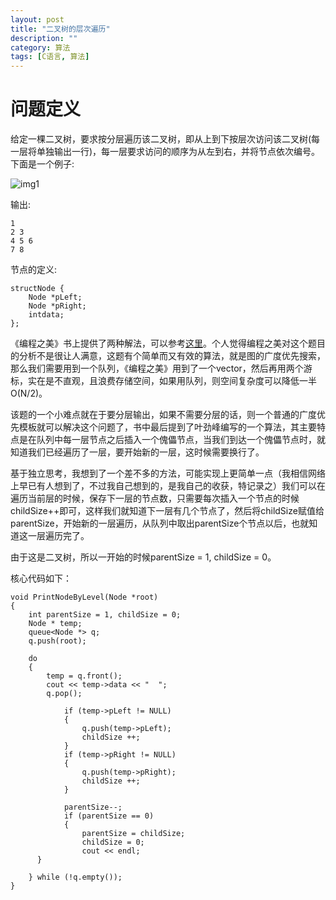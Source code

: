 ```yaml
---
layout: post
title: "二叉树的层次遍历"
description: ""
category: 算法
tags: [C语言, 算法]
---
```


# 问题定义

给定一棵二叉树，要求按分层遍历该二叉树，即从上到下按层次访问该二叉树(每一层将单独输出一行)，每一层要求访问的顺序为从左到右，并将节点依次编号。下面是一个例子:

![img1][img1]

输出:

	1
	2 3
	4 5 6
	7 8

节点的定义:

	structNode {
	    Node *pLeft;
	    Node *pRight;
	    intdata;
	};


《编程之美》书上提供了两种解法，可以参考[这里](http://www.cnblogs.com/miloyip/archive/2010/05/12/binary_tree_traversal.html)。个人觉得编程之美对这个题目的分析不是很让人满意，这题有个简单而又有效的算法，就是图的广度优先搜索，那么我们需要用到一个队列，《编程之美》用到了一个vector，然后再用两个游标，实在是不直观，且浪费存储空间，如果用队列，则空间复杂度可以降低一半O(N/2)。

该题的一个小难点就在于要分层输出，如果不需要分层的话，则一个普通的广度优先模板就可以解决这个问题了，书中最后提到了叶劲峰编写的一个算法，其主要特点是在队列中每一层节点之后插入一个傀儡节点，当我们到达一个傀儡节点时，就知道我们已经遍历了一层，要开始新的一层，这时候需要换行了。

基于独立思考，我想到了一个差不多的方法，可能实现上更简单一点（我相信网络上早已有人想到了，不过我自己想到的，是我自己的收获，特记录之）我们可以在遍历当前层的时候，保存下一层的节点数，只需要每次插入一个节点的时候childSize++即可，这样我们就知道下一层有几个节点了，然后将childSize赋值给parentSize，开始新的一层遍历，从队列中取出parentSize个节点以后，也就知道这一层遍历完了。

由于这是二叉树，所以一开始的时候parentSize = 1, childSize = 0。

核心代码如下：

	void PrintNodeByLevel(Node *root)
	{
	    int parentSize = 1, childSize = 0;
	    Node * temp;
	    queue<Node *> q;
	    q.push(root);

	    do
	    {
	        temp = q.front();
	        cout << temp->data << "  ";
	       	q.pop();

	        	if (temp->pLeft != NULL)
	        	{
	        	    q.push(temp->pLeft);
	        	    childSize ++;
	        	}
	        	if (temp->pRight != NULL)
	        	{
	        	    q.push(temp->pRight);
	        	    childSize ++;
	        	}

	        	parentSize--;
	        	if (parentSize == 0)
	        	{
	        	    parentSize = childSize;
	        	    childSize = 0;
	        	    cout << endl;
	      }

	    } while (!q.empty());
	}



[img1]: /cn/image/traverse-binary-by-level.png
